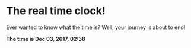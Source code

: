 # The real time clock!

Ever wanted to know what the time is? Well, your journey is about to end!

**The time is Dec 03, 2017, 02:38**